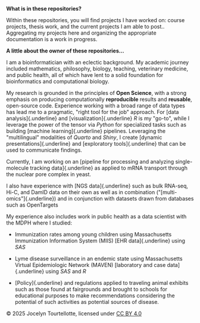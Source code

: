 **What is in these repositories?**

Within these repositories, you will find projects I have worked on: course projects, thesis work, and the current projects I am able to post..\
Aggregating my projects here and organizing the appropriate documentation is a work in progress.

**A little about the owner of these repositories...**

I am a bioinformatician with an eclectic background. My academic journey included mathematics, philosophy, biology, teaching, veterinary medicine, and public health, all of which have lent to a solid foundation for bioinformatics and computational biology.

My research is grounded in the principles of **Open Science**, with a strong emphasis on producing computationally **reproducible** results and **reusable**, open-source code. Experience working with a broad range of data types has lead me to a pragmatic, "right tool for the job" approach. For [data analysis]{.underline} and [visualization]{.underline} *R* is my "go-to", while I leverage the power of the tensor via *Python* for specialized tasks such as building [machine learning]{.underline} pipelines. Leveraging the "multilingual" modalities of *Quarto* and *Shiny*, I create [dynamic presentations]{.underline} and [exploratory tools]{.underline} that can be used to communicate findings.

Currently, I am working on an [pipeline for processing and analyzing single-molecule tracking data]{.underline} as applied to mRNA transport through the nuclear pore complex in yeast.

I also have experience with [NGS data]{.underline} such as bulk RNA-seq, Hi-C, and DamID data on their own as well as in combination ("[multi-omics"]{.underline}) and in conjunction with datasets drawn from databases such as OpenTargets

My experience also includes work in public health as a data scientist with the MDPH where I studied:

-   Immunization rates among young children using Massachusetts Immunization Information System (MIIS) [EHR data]{.underline} using *SAS*

-   Lyme disease surveillance in an endemic state using Massachusetts Virtual Epidemiologic Network (MAVEN) [laboratory and case data]{.underline} using *SAS* and *R*

-   [Policy]{.underline} and regulations applied to traveling animal exhibits such as those found at fairgrounds and brought to schools for educational purposes to make recommendations considering the potential of such activities as potential sources of disease.

© 2025 Jocelyn Tourtellotte, licensed under [CC BY 4.0](https://creativecommons.org/licenses/by/4.0/)